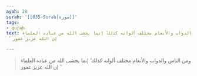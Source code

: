 ```yaml
---
ayah: 28
surah: '[[035-Surah|سورة]]'
tags:
- quran
text: ومن الناس والدواب والأنعام مختلف ألوانه كذلك ۗ إنما يخشى الله من عباده العلماء
  ۗ إن الله عزيز غفور

---
```

> ومن الناس والدواب والأنعام مختلف ألوانه كذلك ۗ إنما يخشى الله من عباده العلماء ۗ إن الله عزيز غفور
